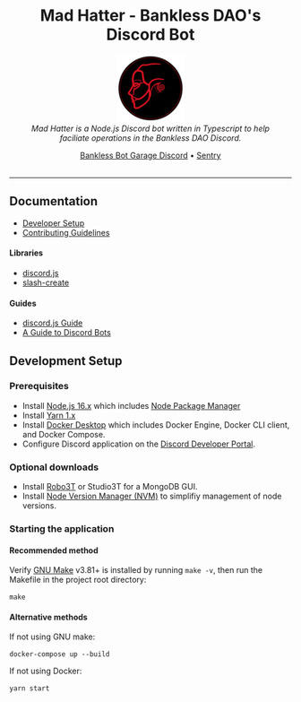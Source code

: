 <h1 align="center">Mad Hatter - Bankless DAO's Discord Bot</h1>

<p align="center">
  <img src="./assets/profile.png" alt="mad-hatter-logo" width="120px" height="120px"/>
  <br>
  <i>Mad Hatter is a Node.js Discord bot written in Typescript to help
    <br> faciliate operations in the Bankless DAO Discord.</i>
  <br>
</p>

<p align="center">
  <a href="https://discord.gg/EWRMHjqQVf">Bankless Bot Garage Discord</a>
  •
  <a href="https://sentry.io/organizations/bankless-dao/projects/mad-hatter/?project=6095995">Sentry</a>
  <br>
  <br>
</p>
<hr>

## Documentation

- [Developer Setup](docs/DEVELOPER.md)
- [Contributing Guidelines](docs/CONTRIBUTING.md)
#### Libraries
- [discord.js](https://discord.js.org/#/docs/main/stable/general/welcome)
- [slash-create](https://slash-create.js.org/#/)

#### Guides
* [discord.js Guide](https://discordjs.guide/)
* [A Guide to Discord Bots](https://maah.gitbooks.io/discord-bots/content/)

## Development Setup
### Prerequisites
- Install [Node.js 16.x](https://nodejs.org/en/) which includes [Node Package Manager](https://docs.npmjs.com/getting-started)
- Install [Yarn 1.x](https://classic.yarnpkg.com/lang/en/docs/install)
- Install [Docker Desktop](https://www.docker.com/products/docker-desktop) which includes Docker Engine, Docker CLI client, and Docker Compose.
- Configure Discord application on the [Discord Developer Portal](https://discord.com/developers/applications).

### Optional downloads
* Install [Robo3T](https://robomongo.org/) or Studio3T for a MongoDB GUI.
* Install [Node Version Manager (NVM)](https://github.com/nvm-sh/nvm) to simplifiy management of node versions.

### Starting the application

#### Recommended method
Verify [GNU Make](https://www.gnu.org/software/make/) v3.81+ is installed by running `make -v`, then run the Makefile in the project root directory:
```
make
```

#### Alternative methods
If not using GNU make:

```
docker-compose up --build
```

If not using Docker:
```
yarn start
```